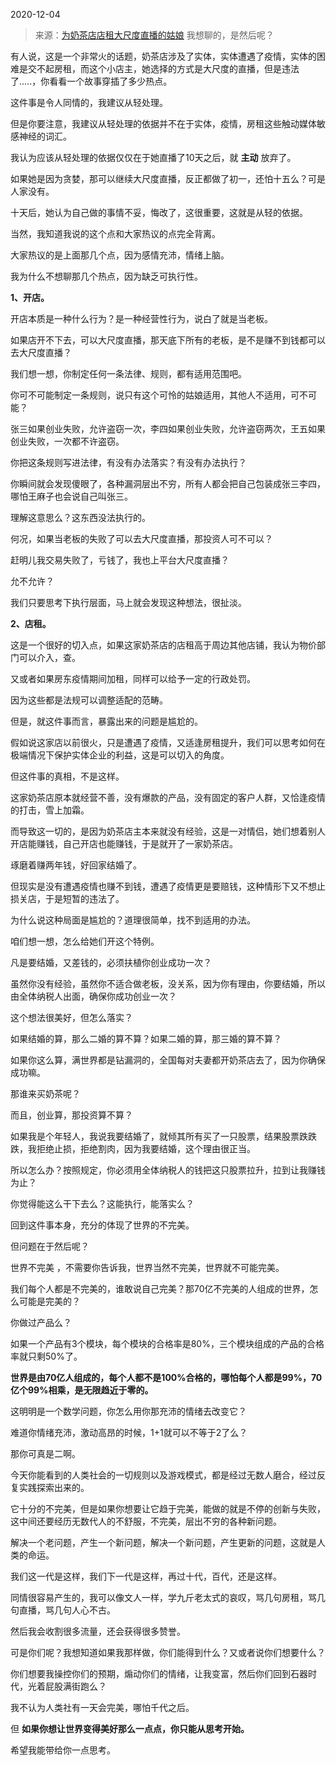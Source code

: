 2020-12-04

> 来源：[为奶茶店店租大尺度直播的姑娘](http://mp.weixin.qq.com/s?__biz=MzU3NDc5Nzc0NQ==&mid=2247496762&idx=1&sn=f3b4018affba552bf87815cf76e02591&chksm=fd2e56e4ca59dff29ae8621feb3a2ac16c03d50fd1fd4d38fd8f1fc339f12dfdf3a03986f253&scene=27#wechat_redirect)
> 我想聊的，是然后呢？

有人说，这是一个非常火的话题，奶茶店涉及了实体，实体遭遇了疫情，实体的困难是交不起房租，而这个小店主，她选择的方式是大尺度的直播，但是违法了.....，你看看一个故事穿插了多少热点。  

  

这件事是令人同情的，我建议从轻处理。  

  

但是你要注意，我建议从轻处理的依据并不在于实体，疫情，房租这些触动媒体敏感神经的词汇。

  

我认为应该从轻处理的依据仅仅在于她直播了10天之后，就 **主动** 放弃了。

  

如果她是因为贪婪，那可以继续大尺度直播，反正都做了初一，还怕十五么？可是人家没有。

  

十天后，她认为自己做的事情不妥，悔改了，这很重要，这就是从轻的依据。

  

当然，我知道我说的这个点和大家热议的点完全背离。  

  

大家热议的是上面那几个点，因为感情充沛，情绪上脑。  

  

我为什么不想聊那几个热点，因为缺乏可执行性。

  

 **1、开店。**

  

开店本质是一种什么行为？是一种经营性行为，说白了就是当老板。  

  

如果店开不下去，可以大尺度直播，那天底下所有的老板，是不是赚不到钱都可以去大尺度直播？

  

我们想一想，你制定任何一条法律、规则，都有适用范围吧。  

  

你可不可能制定一条规则，说只有这个可怜的姑娘适用，其他人不适用，可不可能？

  

张三如果创业失败，允许盗窃一次，李四如果创业失败，允许盗窃两次，王五如果创业失败，一次都不许盗窃。  

  

你把这条规则写进法律，有没有办法落实？有没有办法执行？

  

你瞬间就会发现傻眼了，各种漏洞层出不穷，所有人都会把自己包装成张三李四，哪怕王麻子也会说自己叫张三。  

  

理解这意思么？这东西没法执行的。  

  

何况，如果当老板的失败了可以去大尺度直播，那投资人可不可以？  

  

赶明儿我交易失败了，亏钱了，我也上平台大尺度直播？

  

允不允许？

  

我们只要思考下执行层面，马上就会发现这种想法，很扯淡。  

  

 **2、店租。**

  

这是一个很好的切入点，如果这家奶茶店的店租高于周边其他店铺，我认为物价部门可以介入，查。  

  

又或者如果房东疫情期间加租，同样可以给予一定的行政处罚。  

  

因为这些都是法规可以调整适配的范畴。

  

但是，就这件事而言，暴露出来的问题是尴尬的。

  

假如说这家店以前很火，只是遭遇了疫情，又适逢房租提升，我们可以思考如何在极端情况下保护实体企业的利益，这是可以切入的角度。

  

但这件事的真相，不是这样。

  

这家奶茶店原本就经营不善，没有爆款的产品，没有固定的客户人群，又恰逢疫情的打击，雪上加霜。  

  

而导致这一切的，是因为奶茶店主本来就没有经验，这是一对情侣，她们想着别人开店能赚钱，自己开店也能赚钱，于是就开了一家奶茶店。  

  

琢磨着赚两年钱，好回家结婚了。

  

但现实是没有遭遇疫情也赚不到钱，遭遇了疫情更是要赔钱，这种情形下又不想止损关店，于是短暂的违法了。

  

为什么说这种局面是尴尬的？道理很简单，找不到适用的办法。  

  

咱们想一想，怎么给她们开这个特例。

  

凡是要结婚，又差钱的，必须扶植你创业成功一次？  

  

虽然你没有经验，虽然你不适合做老板，没关系，因为你有理由，你要结婚，所以由全体纳税人出面，确保你成功创业一次？  

  

这个想法很美好，但怎么落实？

  

如果结婚的算，那么二婚的算不算？如果二婚的算，那三婚的算不算？  

  

如果你这么算，满世界都是钻漏洞的，全国每对夫妻都开奶茶店去了，因为你确保成功嘛。

  

那谁来买奶茶呢？

  

而且，创业算，那投资算不算？  

  

如果我是个年轻人，我说我要结婚了，就倾其所有买了一只股票，结果股票跌跌跌，我拒绝止损，拒绝割肉，因为我要结婚，这个理由很正当。

  

所以怎么办？按照规定，你必须用全体纳税人的钱把这只股票拉升，拉到让我赚钱为止？

  

你觉得能这么干下去么？这能执行，能落实么？

  

回到这件事本身，充分的体现了世界的不完美。  

  

但问题在于然后呢？  

  

世界不完美 ，不需要你告诉我，世界当然不完美，世界就不可能完美。  

  

我们每个人都是不完美的，谁敢说自己完美？那70亿不完美的人组成的世界，怎么可能是完美的？  

  

你做过产品么？

  

如果一个产品有3个模块，每个模块的合格率是80%，三个模块组成的产品的合格率就只剩50%了。

  

 **世界是由70亿人组成的，每个人都不是100%合格的，哪怕每个人都是99%，70亿个99%相乘，是无限趋近于零的。**

  

这明明是一个数学问题，你怎么用你那充沛的情绪去改变它？  

  

难道你情绪充沛，激动高昂的时候，1+1就可以不等于2了么？  

  

那你可真是二啊。

  

今天你能看到的人类社会的一切规则以及游戏模式，都是经过无数人磨合，经过反复实践探索出来的。

  

它十分的不完美，但是如果你想要让它趋于完美，能做的就是不停的创新与失败，这中间还要经历无数代人的不舒服，不完美，层出不穷的各种新问题。  

  

解决一个老问题，产生一个新问题，解决一个新问题，产生更新的问题，这就是人类的命运。

  

我们这一代是这样，我们下一代是这样，再过十代，百代，还是这样。  

  

同情很容易产生的，我可以像文人一样，学九斤老太式的哀叹，骂几句房租，骂几句直播，骂几句人心不古。  

  

然后我会收割很多流量，还会获得很多赞誉。  

  

可是你们呢？我想知道如果我那样做，你们能得到什么？又或者说你们想要什么？

  

你们想要我操控你们的预期，煽动你们的情绪，让我变富，然后你们回到石器时代，光着屁股满街跑么？

  

我不认为人类社有一天会完美，哪怕千代之后。  

  

但 **如果你想让世界变得美好那么一点点，你只能从思考开始。**

  

希望我能带给你一点思考。

